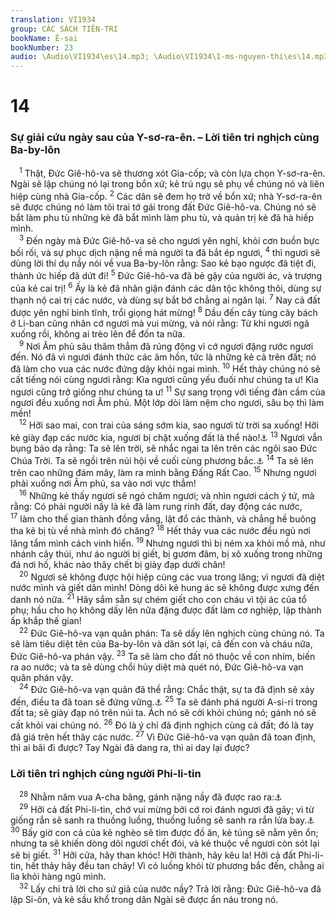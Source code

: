 ```yaml
---
translation: VI1934
group: CÁC SÁCH TIÊN-TRI
bookName: Ê-sai 
bookNumber: 23
audio: \Audio\VI1934\es\14.mp3; \Audio\VI1934\1-ms-nguyen-thi\es\14.mp3
---
```


<div class="title"><h1>14</h1><h3>Sự giải cứu ngày sau của Y-sơ-ra-ên. – Lời tiên tri nghịch cùng Ba-by-lôn</h3></div>
<span class="verse es_14_1"> <sup>1</sup> Thật, Đức Giê-hô-va sẽ thương xót Gia-cốp; và còn lựa chọn Y-sơ-ra-ên. Ngài sẽ lập chúng nó lại trong bổn xứ; kẻ trú ngụ sẽ phụ về chúng nó và liên hiệp cùng nhà Gia-cốp. </span>
<span class="verse es_14_2"><sup>2</sup> Các dân sẽ đem họ trở về bổn xứ; nhà Y-sơ-ra-ên sẽ được chúng nó làm tôi trai tớ gái trong đất Đức Giê-hô-va. Chúng nó sẽ bắt làm phu tù những kẻ đã bắt mình làm phu tù, và quản trị kẻ đã hà hiếp mình. <br/></span>
<span class="verse es_14_3"> <sup>3</sup> Đến ngày mà Đức Giê-hô-va sẽ cho ngươi yên nghỉ, khỏi cơn buồn bực bối rối, và sự phục dịch nặng nề mà người ta đã bắt ép ngươi, </span>
<span class="verse es_14_4"><sup>4</sup> thì ngươi sẽ dùng lời thí dụ nầy nói về vua Ba-by-lôn rằng: Sao kẻ bạo ngược đã tiệt đi, thành ức hiếp đã dứt đi! </span>
<span class="verse es_14_5"><sup>5</sup> Đức Giê-hô-va đã bẻ gậy của người ác, và trượng của kẻ cai trị! </span>
<span class="verse es_14_6"><sup>6</sup> Ấy là kẻ đã nhân giận đánh các dân tộc không thôi, dùng sự thạnh nộ cai trị các nước, và dùng sự bắt bớ chẳng ai ngăn lại. </span>
<span class="verse es_14_7"><sup>7</sup> Nay cả đất được yên nghỉ bình tĩnh, trổi giọng hát mừng! </span>
<span class="verse es_14_8"><sup>8</sup> Dầu đến cây tùng cây bách ở Li-ban cũng nhân cớ ngươi mà vui mừng, và nói rằng: Từ khi ngươi ngã xuống rồi, không ai trèo lên để đốn ta nữa. <br/></span>
<span class="verse es_14_9"> <sup>9</sup> Nơi Âm phủ sâu thăm thẳm đã rúng động vì cớ ngươi đặng rước ngươi đến. Nó đã vì ngươi đánh thức các âm hồn, tức là những kẻ cả trên đất; nó đã làm cho vua các nước đứng dậy khỏi ngai mình. </span>
<span class="verse es_14_10"><sup>10</sup> Hết thảy chúng nó sẽ cất tiếng nói cùng ngươi rằng: Kìa ngươi cũng yếu đuối như chúng ta ư! Kìa ngươi cũng trở giống như chúng ta ư! </span>
<span class="verse es_14_11"><sup>11</sup> Sự sang trọng với tiếng đàn cầm của ngươi đều xuống nơi Âm phủ. Một lớp dòi làm nệm cho ngươi, sâu bọ thì làm mền! <br/></span>
<span class="verse es_14_12"> <sup>12</sup> Hỡi sao mai, con trai của sáng sớm kia, sao ngươi từ trời sa xuống! Hỡi kẻ giày đạp các nước kia, ngươi bị chặt xuống đất là thể nào!<a data-toggle="tooltip" data-placement="bottom" title="Kh 8:10; 9:1">⚓</a></span>
<span class="verse es_14_13"><sup>13</sup> Ngươi vẫn bụng bảo dạ rằng: Ta sẽ lên trời, sẽ nhắc ngai ta lên trên các ngôi sao Đức Chúa Trời. Ta sẽ ngồi trên núi hội về cuối cùng phương bắc.<a data-toggle="tooltip" data-placement="bottom" title="Mat 11:23; Lu 10:15">⚓</a></span>
<span class="verse es_14_14"><sup>14</sup> Ta sẽ lên trên cao những đám mây, làm ra mình bằng Đấng Rất Cao. </span>
<span class="verse es_14_15"><sup>15</sup> Nhưng ngươi phải xuống nơi Âm phủ, sa vào nơi vực thẳm! <br/></span>
<span class="verse es_14_16"> <sup>16</sup> Những kẻ thấy ngươi sẽ ngó chăm ngươi; và nhìn ngươi cách ý tứ, mà rằng: Có phải người nầy là kẻ đã làm rung rinh đất, day động các nước, </span>
<span class="verse es_14_17"><sup>17</sup> làm cho thế gian thành đồng vắng, lật đổ các thành, và chẳng hề buông tha kẻ bị tù về nhà mình đó chăng? </span>
<span class="verse es_14_18"><sup>18</sup> Hết thảy vua các nước đều ngủ nơi lăng tẩm mình cách vinh hiển. </span>
<span class="verse es_14_19"><sup>19</sup> Nhưng ngươi thì bị ném xa khỏi mồ mả, như nhánh cây thúi, như áo người bị giết, bị gươm đâm, bị xô xuống trong những đá nơi hố, khác nào thây chết bị giày đạp dưới chân! <br/></span>
<span class="verse es_14_20"> <sup>20</sup> Ngươi sẽ không được hội hiệp cùng các vua trong lăng; vì ngươi đã diệt nước mình và giết dân mình! Dòng dõi kẻ hung ác sẽ không được xưng đến danh nó nữa. </span>
<span class="verse es_14_21"><sup>21</sup> Hãy sắm sẵn sự chém giết cho con cháu vì tội ác của tổ phụ; hầu cho họ không dấy lên nữa đặng được đất làm cơ nghiệp, lập thành ấp khắp thế gian! <br/></span>
<span class="verse es_14_22"> <sup>22</sup> Đức Giê-hô-va vạn quân phán: Ta sẽ dấy lên nghịch cùng chúng nó. Ta sẽ làm tiêu diệt tên của Ba-by-lôn và dân sót lại, cả đến con và cháu nữa, Đức Giê-hô-va phán vậy. </span>
<span class="verse es_14_23"><sup>23</sup> Ta sẽ làm cho đất nó thuộc về con nhím, biến ra ao nước; và ta sẽ dùng chổi hủy diệt mà quét nó, Đức Giê-hô-va vạn quân phán vậy. <br/></span>
<span class="verse es_14_24"> <sup>24</sup> Đức Giê-hô-va vạn quân đã thề rằng: Chắc thật, sự ta đã định sẽ xảy đến, điều ta đã toan sẽ đứng vững.<a data-toggle="tooltip" data-placement="bottom" title="Es 10:5-34; Na 1:1–3:19; So 2:13-15">⚓</a></span>
<span class="verse es_14_25"><sup>25</sup> Ta sẽ đánh phá người A-si-ri trong đất ta; sẽ giày đạp nó trên núi ta. Ách nó sẽ cởi khỏi chúng nó; gánh nó sẽ cất khỏi vai chúng nó. </span>
<span class="verse es_14_26"><sup>26</sup> Đó là ý chỉ đã định nghịch cùng cả đất; đó là tay đã giá trên hết thảy các nước. </span>
<span class="verse es_14_27"><sup>27</sup> Vì Đức Giê-hô-va vạn quân đã toan định, thì ai bãi đi được? Tay Ngài đã dang ra, thì ai day lại được? <br/></span>
<div class="title"><h3>Lời tiên tri nghịch cùng người Phi-li-tin</h3></div>
<span class="verse es_14_28"> <sup>28</sup> Nhằm năm vua A-cha băng, gánh nặng nầy đã được rao ra:<a data-toggle="tooltip" data-placement="bottom" title="2Vua 16:20; 2Su 28:27">⚓</a><br/></span>
<span class="verse es_14_29"> <sup>29</sup> Hỡi cả đất Phi-li-tin, chớ vui mừng bởi cớ roi đánh ngươi đã gãy; vì từ giống rắn sẽ sanh ra thuồng luồng, thuồng luồng sẽ sanh ra rắn lửa bay.<a data-toggle="tooltip" data-placement="bottom" title="Gie 47:1-7; Exe 25:15-17; Gio 3:4-8; Am 1:6-8; So 2:4-7; Xa 9:5-7">⚓</a></span>
<span class="verse es_14_30"><sup>30</sup> Bấy giờ con cả của kẻ nghèo sẽ tìm được đồ ăn, kẻ túng sẽ nằm yên ổn; nhưng ta sẽ khiến dòng dõi ngươi chết đói, và kẻ thuộc về ngươi còn sót lại sẽ bị giết. </span>
<span class="verse es_14_31"><sup>31</sup> Hỡi cửa, hãy than khóc! Hỡi thành, hãy kêu la! Hỡi cả đất Phi-li-tin, hết thảy hãy đều tan chảy! Vì có luồng khói từ phương bắc đến, chẳng ai lìa khỏi hàng ngũ mình. <br/></span>
<span class="verse es_14_32"> <sup>32</sup> Lấy chi trả lời cho sứ giả của nước nầy? Trả lời rằng: Đức Giê-hô-va đã lập Si-ôn, và kẻ sầu khổ trong dân Ngài sẽ được ẩn náu trong nó. <br/></span>
